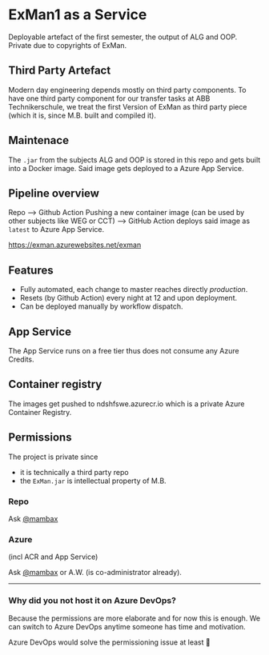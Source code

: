 # ExMan1 as a Service
Deployable artefact of the first semester, the output of ALG and OOP. Private due to copyrights of ExMan.

## Third Party Artefact
Modern day engineering depends mostly on third party components. To have one third party component for our transfer tasks at ABB Technikerschule, we treat the first Version of ExMan as third party piece (which it is, since M.B. built and compiled it).

## Maintenace
The `.jar` from the subjects ALG and OOP is stored in this repo and gets built into a Docker image. Said image gets deployed to a Azure App Service.

## Pipeline overview

Repo --> Github Action Pushing a new container image (can be used by other subjects like WEG or CCT) --> GitHub Action deploys said image as `latest` to Azure App Service.

https://exman.azurewebsites.net/exman

## Features

* Fully automated, each change to master reaches directly _production_.
* Resets (by Github Action) every night at 12 and upon deployment.
* Can be deployed manually by workflow dispatch.

## App Service
The App Service runs on a free tier thus does not consume any Azure Credits.

## Container registry

The images get pushed to ndshfswe.azurecr.io which is a private Azure Container Registry.

## Permissions

The project is private since

* it is technically a third party repo
* the `ExMan.jar` is intellectual property of M.B.

### Repo
Ask [@mambax](https://github.com/mambax)

### Azure
(incl ACR and App Service)

Ask [@mambax](https://github.com/mambax) or A.W. (is co-administrator already).

---

### Why did you not host it on Azure DevOps?
Because the permissions are more elaborate and for now this is enough. We can switch to Azure DevOps anytime someone has time and motivation.

Azure DevOps would solve the permissioning issue at least 🔐
